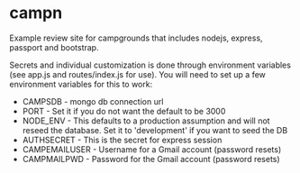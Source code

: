 # campn
Example review site for campgrounds that includes nodejs, express, passport and bootstrap.

Secrets and individual customization is done through environment variables (see app.js and routes/index.js for use).
You will need to set up a few environment variables for this to work:
* CAMPSDB - mongo db connection url
* PORT - Set it if you do not want the default to be 3000
* NODE_ENV - This defaults to a production assumption and will not reseed the database. Set it to 'development' if you want to seed the DB
* AUTHSECRET - This is the secret for express session
* CAMPEMAILUSER - Username for a Gmail account (password resets)
* CAMPMAILPWD - Password for the Gmail account (password resets)
